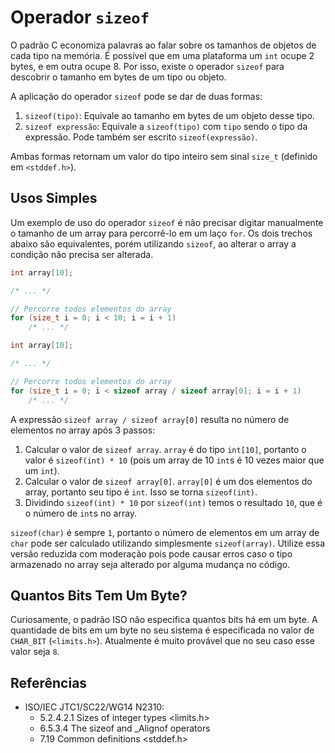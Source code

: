 # Operador `sizeof`

O padrão C economiza palavras ao falar sobre os tamanhos de objetos de cada tipo
na memória. É possível que em uma plataforma um `int` ocupe 2 bytes, e em outra
ocupe 8. Por isso, existe o operador `sizeof` para descobrir o tamanho em bytes
de um tipo ou objeto.

A aplicação do operador `sizeof` pode se dar de duas formas:

1. `sizeof(tipo)`: Equivale ao tamanho em bytes de um objeto desse tipo.
2. `sizeof expressão`: Equivale a `sizeof(tipo)` com `tipo` sendo o tipo da
   expressão. Pode também ser escrito `sizeof(expressão)`.

Ambas formas retornam um valor do tipo inteiro sem sinal `size_t` (definido em
`<stddef.h>`).

## Usos Simples

Um exemplo de uso do operador `sizeof` é não precisar digitar manualmente o
tamanho de um array para percorrê-lo em um laço `for`. Os dois trechos abaixo
são equivalentes, porém utilizando `sizeof`, ao alterar o array a condição não
precisa ser alterada.

```c
int array[10];

/* ... */

// Percorre todos elementos do array
for (size_t i = 0; i < 10; i = i + 1)
    /* ... */
```

```c
int array[10];

/* ... */

// Percorre todos elementos do array
for (size_t i = 0; i < sizeof array / sizeof array[0]; i = i + 1)
    /* ... */
```

A expressão `sizeof array / sizeof array[0]` resulta no número de elementos no
array após 3 passos:

1. Calcular o valor de `sizeof array`. `array` é do tipo `int[10]`, portanto o
   valor é `sizeof(int) * 10` (pois um array de 10 `int`s é 10 vezes maior que
   um `int`).
2. Calcular o valor de `sizeof array[0]`. `array[0]` é um dos elementos do
   array, portanto seu tipo é `int`. Isso se torna `sizeof(int)`.
3. Dividindo `sizeof(int) * 10` por `sizeof(int)` temos o resultado `10`, que é
   o número de `int`s no array.

`sizeof(char)` é sempre `1`, portanto o número de elementos em um array de
`char` pode ser calculado utilizando simplesmente `sizeof(array)`. Utilize essa
versão reduzida com moderação pois pode causar erros caso o tipo armazenado no
array seja alterado por alguma mudança no código.

## Quantos Bits Tem Um Byte?

Curiosamente, o padrão ISO não especifica quantos bits há em um byte. A
quantidade de bits em um byte no seu sistema é especificada no valor de
`CHAR_BIT` (`<limits.h>`). Atualmente é muito provável que no seu caso esse
valor seja `8`.

## Referências

- ISO/IEC JTC1/SC22/WG14 N2310:
  <!-- Macro CHAR_BIT -->
  - 5.2.4.2.1 Sizes of integer types <limits.h>
  <!-- Operador sizeof -->
  - 6.5.3.4 The sizeof and \_Alignof operators
  <!-- Tipo size_t -->
  - 7.19 Common definitions <stddef.h>
